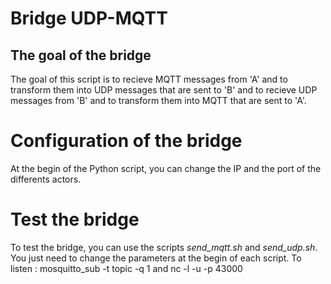 Bridge UDP-MQTT
===============

## The goal of the bridge
The goal of this script is to recieve MQTT messages from 'A' and to transform them into UDP messages that are sent to 'B' and to recieve UDP messages from 'B' and to transform them into MQTT that are sent to 'A'.

# Configuration of the bridge
At the begin of the Python script, you can change the IP and the port of the differents actors.

# Test the bridge
To test the bridge, you can use the scripts _send\_mqtt.sh_ and _send\_udp.sh_. You just need to change the parameters at the begin of each script.
To listen : mosquitto_sub -t topic -q 1 and nc -l -u -p 43000
